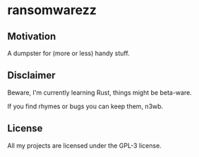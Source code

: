 # ransomwarezz

## Motivation

A dumpster for (more or less) handy stuff.

## Disclaimer
Beware,
I'm currently learning Rust, things might be beta-ware.

If you find rhymes or bugs you can keep them, n3wb.

## License

All my projects are licensed under the GPL-3 license.
